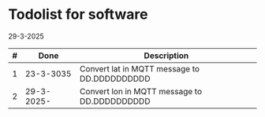 
# Todolist for software

29-3-2025

|#|**Done**  |**Description** |
|-|----------|----------------|
|1|23-3-3035 |Convert lat in MQTT message to DD.DDDDDDDDDD|
|2|29-3-2025-|Convert lon in MQTT message to DD.DDDDDDDDDD|

 
 